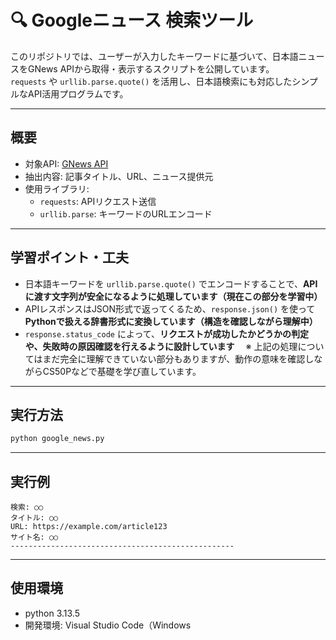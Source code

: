 # 🔍 Googleニュース 検索ツール

このリポジトリでは、ユーザーが入力したキーワードに基づいて、日本語ニュースをGNews APIから取得・表示するスクリプトを公開しています。  
`requests` や `urllib.parse.quote()` を活用し、日本語検索にも対応したシンプルなAPI活用プログラムです。

---

## 概要

- 対象API: [GNews API](https://gnews.io/)
- 抽出内容: 記事タイトル、URL、ニュース提供元
- 使用ライブラリ:
  - `requests`: APIリクエスト送信
  - `urllib.parse`: キーワードのURLエンコード

---

## 学習ポイント・工夫

- 日本語キーワードを `urllib.parse.quote()` でエンコードすることで、**APIに渡す文字列が安全になるように処理しています（現在この部分を学習中）**
- APIレスポンスはJSON形式で返ってくるため、`response.json()` を使って**Pythonで扱える辞書形式に変換しています（構造を確認しながら理解中）**
- `response.status_code` によって、**リクエストが成功したかどうかの判定や、失敗時の原因確認を行えるように設計しています**
　※ 上記の処理についてはまだ完全に理解できていない部分もありますが、動作の意味を確認しながらCS50Pなどで基礎を学び直しています。

---

## 実行方法

```bash
python google_news.py
```

---

## 実行例

```
検索: ○○
タイトル: ○○
URL: https://example.com/article123
サイト名: ○○
--------------------------------------------------
```

---

## 使用環境

- python 3.13.5
- 開発環境: Visual Studio Code（Windows
